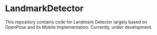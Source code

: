 # LandmarkDetector
This repository contains code for Landmark Detector largely based on OpenPose and its Mobile Implementation.
Currently, under development.